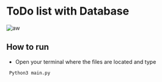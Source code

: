 # ToDo list with Database
![aw](https://cdn.discordapp.com/attachments/981070079624097882/1087358757975113818/Screenshot_2566-03-20_at_23.55.03.png)

 ## How to run
 - Open your terminal where the files are located and type
 ```bash
  Python3 main.py 
```





